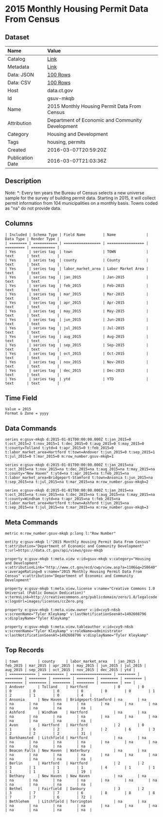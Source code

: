 # 2015 Monthly Housing Permit Data From Census

## Dataset

| Name | Value |
| :--- | :---- |
| Catalog | [Link](https://catalog.data.gov/dataset/2015-monthly-housing-permit-data-from-census) |
| Metadata | [Link](https://data.ct.gov/api/views/gsuv-mkqb) |
| Data: JSON | [100 Rows](https://data.ct.gov/api/views/gsuv-mkqb/rows.json?max_rows=100) |
| Data: CSV | [100 Rows](https://data.ct.gov/api/views/gsuv-mkqb/rows.csv?max_rows=100) |
| Host | data.ct.gov |
| Id | gsuv-mkqb |
| Name | 2015 Monthly Housing Permit Data From Census |
| Attribution | Department of Economic and Community Development |
| Category | Housing and Development |
| Tags | housing, permits |
| Created | 2016-03-07T20:59:20Z |
| Publication Date | 2016-03-07T21:03:36Z |

## Description

Note: *: Every ten years the Bureau of Census selects a new universe sample for the survey of building permit data.  Starting in 2015, it will collect permit information from 104 municipalities on a monthly basis.
Towns coded as "na" do not provide data.

## Columns

```ls
| Included | Schema Type | Field Name        | Name              | Data Type | Render Type |
| ======== | =========== | ================= | ================= | ========= | =========== |
| Yes      | series tag  | town              | TOWN              | text      | text        |
| Yes      | series tag  | county            | County            | text      | text        |
| Yes      | series tag  | labor_market_area | Labor Market Area | text      | text        |
| Yes      | series tag  | jan_2015          | Jan-2015          | text      | text        |
| Yes      | series tag  | feb_2015          | Feb-2015          | text      | text        |
| Yes      | series tag  | mar_2015          | Mar-2015          | text      | text        |
| Yes      | series tag  | apr_2015          | Apr-2015          | text      | text        |
| Yes      | series tag  | may_2015          | May-2015          | text      | text        |
| Yes      | series tag  | jun_2015          | Jun-2015          | text      | text        |
| Yes      | series tag  | jul_2015          | Jul-2015          | text      | text        |
| Yes      | series tag  | aug_2015          | Aug-2015          | text      | text        |
| Yes      | series tag  | sep_2015          | Sep-2015          | text      | text        |
| Yes      | series tag  | oct_2015          | Oct-2015          | text      | text        |
| Yes      | series tag  | nov_2015          | Nov-2015          | text      | text        |
| Yes      | series tag  | dec_2015          | Dec-2015          | text      | text        |
| Yes      | series tag  | ytd               | YTD               | text      | text        |
```

## Time Field

```ls
Value = 2015
Format & Zone = yyyy
```

## Data Commands

```ls
series e:gsuv-mkqb d:2015-01-01T00:00:00.000Z t:jan_2015=0 t:oct_2015=2 t:nov_2015=1 t:dec_2015=0 t:aug_2015=0 t:may_2015=0 t:county=Tolland t:ytd=4 t:apr_2015=0 t:feb_2015=0 t:labor_market_area=Hartford t:town=Andover t:jun_2015=0 t:sep_2015=1 t:jul_2015=0 t:mar_2015=0 m:row_number.gsuv-mkqb=1

series e:gsuv-mkqb d:2015-01-01T00:00:00.000Z t:jan_2015=na t:oct_2015=na t:nov_2015=na t:dec_2015=na t:aug_2015=na t:may_2015=na t:county="New Haven" t:ytd=na t:apr_2015=na t:feb_2015=na t:labor_market_area=Bridgeport-Stamford t:town=Ansonia t:jun_2015=na t:sep_2015=na t:jul_2015=na t:mar_2015=na m:row_number.gsuv-mkqb=2

series e:gsuv-mkqb d:2015-01-01T00:00:00.000Z t:jan_2015=na t:oct_2015=na t:nov_2015=na t:dec_2015=na t:aug_2015=na t:may_2015=na t:county=Windham t:ytd=na t:apr_2015=na t:feb_2015=na t:labor_market_area=Hartford t:town=Ashford t:jun_2015=na t:sep_2015=na t:jul_2015=na t:mar_2015=na m:row_number.gsuv-mkqb=3
```

## Meta Commands

```ls
metric m:row_number.gsuv-mkqb p:long l:"Row Number"

entity e:gsuv-mkqb l:"2015 Monthly Housing Permit Data From Census" t:attribution="Department of Economic and Community Development" t:url=https://data.ct.gov/api/views/gsuv-mkqb

property e:gsuv-mkqb t:meta.view v:id=gsuv-mkqb v:category="Housing and Development" v:attributionLink="http://www.ct.gov/ecd/cwp/view.asp?a=1106&q=250640" v:averageRating=0 v:name="2015 Monthly Housing Permit Data From Census" v:attribution="Department of Economic and Community Development"

property e:gsuv-mkqb t:meta.view.license v:name="Creative Commons 1.0 Universal (Public Domain Dedication)" v:termsLink=http://creativecommons.org/publicdomain/zero/1.0/legalcode v:logoUrl=images/licenses/ccZero.png

property e:gsuv-mkqb t:meta.view.owner v:id=cvy9-n6sb v:screenName="Tyler Kleykamp" v:lastNotificationSeenAt=1492608796 v:displayName="Tyler Kleykamp"

property e:gsuv-mkqb t:meta.view.tableauthor v:id=cvy9-n6sb v:screenName="Tyler Kleykamp" v:roleName=administrator v:lastNotificationSeenAt=1492608796 v:displayName="Tyler Kleykamp"
```

## Top Records

```ls
| town         | county     | labor_market_area   | jan_2015 | feb_2015 | mar_2015 | apr_2015 | may_2015 | jun_2015 | jul_2015 | aug_2015 | sep_2015 | oct_2015 | nov_2015 | dec_2015 | ytd | 
| ============ | ========== | =================== | ======== | ======== | ======== | ======== | ======== | ======== | ======== | ======== | ======== | ======== | ======== | ======== | === | 
| Andover      | Tolland    | Hartford            | 0        | 0        | 0        | 0        | 0        | 0        | 0        | 0        | 1        | 2        | 1        | 0        | 4   | 
| Ansonia      | New Haven  | Bridgeport-Stamford | na       | na       | na       | na       | na       | na       | na       | na       | na       | na       | na       | na       | na  | 
| Ashford      | Windham    | Hartford            | na       | na       | na       | na       | na       | na       | na       | na       | na       | na       | na       | na       | na  | 
| Avon         | Hartford   | Hartford            | 2        | 0        | 1        | 6        | 2        | 3        | 2        | 6        | 3        | 2        | 2        | 2        | 31  | 
| Barkhamsted  | Litchfield | Hartford            | na       | na       | na       | na       | na       | na       | na       | na       | na       | na       | na       | na       | na  | 
| Beacon Falls | New Haven  | Waterbury           | na       | na       | na       | na       | na       | na       | na       | na       | na       | na       | na       | na       | na  | 
| Berlin       | Hartford   | Hartford            | 2        | 2        | 3        | 1        | 1        | 1        | 4        | 1        | 1        | 1        | 1        | 1        | 19  | 
| Bethany      | New Haven  | New Haven           | na       | na       | na       | na       | na       | na       | na       | na       | na       | na       | na       | na       | na  | 
| Bethel       | Fairfield  | Danbury             | 3        | 2        | 3        | 7        | 7        | 6        | 8        | 8        | 8        | 7        | 7        | 6        | 72  | 
| Bethlehem    | Litchfield | Torrington          | na       | na       | na       | na       | na       | na       | na       | na       | na       | na       | na       | na       | na  | 
```